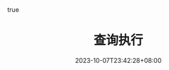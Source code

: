 ---
title: "查询执行"
description: 
date: 2023-10-07T23:42:28+08:00
image:
url: /db/query-processing
math: true
comments: true
draft: false
categories:
---